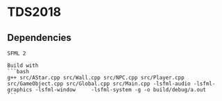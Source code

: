 # TDS2018
  ## Dependencies
    SFML 2
  
    Build with
    ```bash
    g++ src/AStar.cpp src/Wall.cpp src/NPC.cpp src/Player.cpp src/GameObject.cpp src/Global.cpp src/Main.cpp -lsfml-audio -lsfml-graphics -lsfml-window     -lsfml-system -g -o build/debug/a.out
    ```
